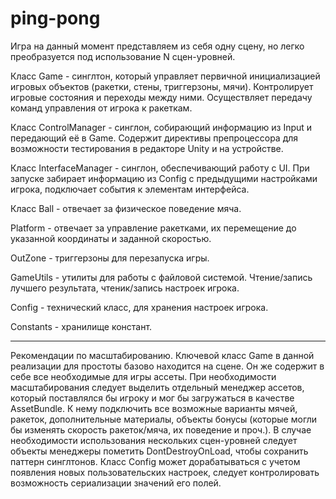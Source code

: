 # ping-pong

Игра на данный момент представляем из себя одну сцену, но легко преобразуется под использование N сцен-уровней.

Класс Game - синглтон, который управляет первичной инициализацией игровых объектов (ракетки, стены, триггерзоны, мячи). Контролирует игровые состояния и переходы между ними. Осуществляет передачу команд управления от игрока к ракеткам. 

Класс ControlManager - синглон, собирающий информацию из Input и передающий её в Game. Содержит директивы препроцессора для возможности тестирования в редакторе Unity и на устройстве.

Класс InterfaceManager - синглон, обеспечивающий работу с UI. При запуске забирает информацию из Config с предыдущими настройками игрока, подключает события к элементам интерфейса.

Класс Ball - отвечает за физическое поведение мяча.

Platform - отвечает за управление ракетками, их перемещение до указанной координаты и заданной скоростью.

OutZone - триггерзоны для перезапуска игры.

GameUtils - утилиты для работы с файловой системой. Чтение/запись лучшего результата, чтеник/запись настроек игрока.

Config - технический класс, для хранения настроек игрока.

Constants - хранилище констант.

*************************************************************************
Рекомендации по масштабированию.
Ключевой класс Game в данной реализации для простоты базово находится на сцене. Он же содержит в себе все необходимые для игры ассеты. При необходимости масштабирования следует выделить отдельный менеджер ассетов, который поставлялся бы игроку и мог бы загружаться в качестве AssetBundle. К нему подключить все возможные варианты мячей, ракеток, дополнительные материалы, объекты бонусы (которые могли бы изменять скорость ракеток/мяча, их поведение и проч.). В случае необходимости использования нескольких сцен-уровней следует объекты менеджеры пометить DontDestroyOnLoad, чтобы сохранить паттерн синглтонов. Класс Config может дорабатываться с учетом появления новых пользовательских настроек, следует контролировать возможность сериализации значений его полей.
